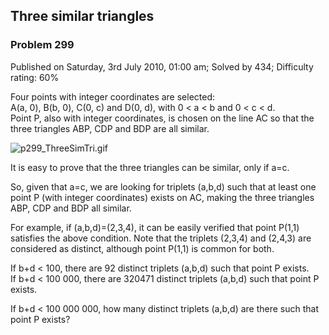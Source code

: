 Three similar triangles
-----------------------

### Problem 299

Published on Saturday, 3rd July 2010, 01:00 am; Solved by 434;
Difficulty rating: 60%

Four points with integer coordinates are selected:\
A(a, 0), B(b, 0), C(0, c) and D(0, d), with 0 \< a \< b and
0 \< c \< d.\
 Point P, also with integer coordinates, is chosen on the line AC so
that the three triangles ABP, CDP and BDP are all similar.

![p299\_ThreeSimTri.gif](project/images/p299_ThreeSimTri.gif)

It is easy to prove that the three triangles can be similar, only if
a=c.

So, given that a=c, we are looking for triplets (a,b,d) such that at
least one point P (with integer coordinates) exists on AC, making the
three triangles ABP, CDP and BDP all similar.

For example, if (a,b,d)=(2,3,4), it can be easily verified that point
P(1,1) satisfies the above condition. Note that the triplets (2,3,4) and
(2,4,3) are considered as distinct, although point P(1,1) is common for
both.

If b+d \< 100, there are 92 distinct triplets (a,b,d) such that point P
exists.\
 If b+d \< 100 000, there are 320471 distinct triplets (a,b,d) such that
point P exists.

If b+d \< 100 000 000, how many distinct triplets (a,b,d) are there such
that point P exists?
